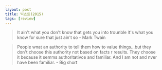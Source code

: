 ```yaml
---
layout: post
title: 빅쇼트(2015)
tags: [review]
---
```



> It ain't what you don't know that gets you into trounble It's what you know for sure that just ain't so - Mark Twain

> People wnat an authority to tell them how to value things...but they don't choose this authority not based on facts r results. They choose it because it semms authoritativce and familiar. And I am not and nver have been familiar. - Big short
